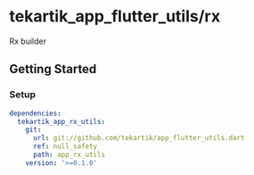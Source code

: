 # tekartik_app_flutter_utils/rx

Rx builder

## Getting Started

### Setup

```yaml
dependencies:
  tekartik_app_rx_utils:
    git:
      url: git://github.com/tekartik/app_flutter_utils.dart
      ref: null_safety
      path: app_rx_utils
    version: '>=0.1.0'
```
